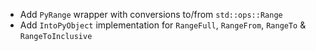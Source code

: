 - Add `PyRange` wrapper with conversions to/from `std::ops::Range`
- Add `IntoPyObject` implementation for `RangeFull`, `RangeFrom`, `RangeTo` & `RangeToInclusive`
